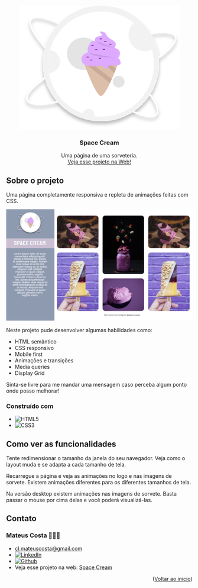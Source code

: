 <a name="readme-top"></a>

<br />
<div align="center">
  <a href="https://github.com/clmateus/Space-Cream">
    <img src="./images/logo1.svg" alt="Logo" />
  </a>

  <h3 align="center">Space Cream</h3>

  <p align="center">
    Uma página de uma sorveteria.
    <br />
    <a href="https://clmateus.github.io/Space-Cream" />Veja esse projeto na Web!</a>
  </p>
</div>


## Sobre o projeto

Uma página completamente responsiva e repleta de animações feitas com CSS.

<img src="./images/desktop-img.png" />

Neste projeto pude desenvolver algumas habilidades como:
* HTML semântico
* CSS responsivo
* Mobile first
* Animações e transições
* Media queries
* Display Grid

Sinta-se livre para me mandar uma mensagem caso perceba algum ponto onde posso melhorar! 

### Construído com

* ![HTML5](https://img.shields.io/badge/html5-%23E34F26.svg?style=for-the-badge&logo=html5&logoColor=white)
* ![CSS3](https://img.shields.io/badge/css3-%231572B6.svg?style=for-the-badge&logo=css3&logoColor=white)

## Como ver as funcionalidades

Tente redimensionar o tamanho da janela do seu navegador. Veja como o layout muda e se adapta a cada tamanho de tela.

Recarregue a página e veja as animações no logo e nas imagens de sorvete. Existem animações diferentes para os diferentes tamanhos de tela.

Na versão desktop existem animações nas imagens de sorvete. Basta passar o mouse por cima delas e você poderá visualizá-las.

## Contato

### Mateus Costa 👨🏻‍💻
* cl.mateuscosta@gmail.com
* [![LinkedIn][linkedin-shield]][linkedin-url]
* [![Github][github-shield]][github-url]
* Veja esse projeto na web: [Space Cream](https://clmateus.github.io/Space-Cream)

<p align="right">(<a href="#readme-top">Voltar ao início</a>)</p>

[github-shield]: https://img.shields.io/badge/github-%23121011.svg?style=for-the-badge&logo=github&logoColor=white
[github-url]: https://github.com/clmateus
[linkedin-shield]: https://img.shields.io/badge/-LinkedIn-black.svg?style=for-the-badge&logo=linkedin&colorB=555
[linkedin-url]: https://linkedin.com/in/clmateus
